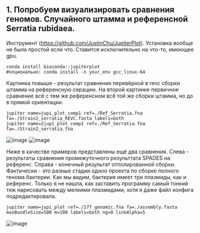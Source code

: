 
## 1. Попробуем визуализировать сравнения геномов. Случайного штамма и референсной Serratia rubidaea. 

Инструмент (https://github.com/JustinChu/JupiterPlot). Установка вообще не была простой если что. Ставится исключительно на что-то, имеющее gpu.

```
conda install bioconda::jupiterplot
#опционально: conda install -n your_env gcc_linux-64
```

Картинка повыше - результат сравнения перевёрной в revc сборки штамма на референсную серацию. На второй картинке первичное сравнение всё с тем же референсном всё той же сборки штамма, но до в прямой ориентации. 
```
jupiter name=jupi_plot_comp1 ref=./Ref_Serratia.fna fa=./Strain2_serratia_REVC.fasta labels=both
jupiter name=2jupi_plot_comp1 ref=./Ref_Serratia.fna fa=./Strain2_serratia.fna
```

![image](https://github.com/user-attachments/assets/ec2fdbd1-6667-4381-a0ce-af5a5975148f)
![image](https://github.com/user-attachments/assets/eb1a484e-5783-47fd-a184-181f5e710ab1)

Ниже в качестве примеров представлены ещё два сравнения. Слева  - результаты сравнения промежуточного результтата SPADES на референс. Справа - конечный результат отполированной сборки. Фактически - это разные стадии одноо проекта по сборке полного генома бактерии. Как мы видим, бактерия имеет три плазмиды, как и референс. Только я не нашла, как заставить программу самый тонкий тяж нарисовать между мелкими плазмидами, хотя я даже файл конфига подредактировала. 

```
jupiter name=jupi_plot ref=./177_genomic.fna fa=./assembly.fasta maxBundleSize=500 m=100 labels=both ng=0 linkAlpha=5
```

![image](https://github.com/user-attachments/assets/bc1d4f9d-f43b-4e21-a1e4-d21644d01e6f)

